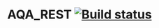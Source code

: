 # AQA_REST [![Build status](https://ci.appveyor.com/api/projects/status/f8ssoy22hccwtwgm/branch/main?svg=true)](https://ci.appveyor.com/project/LaSFront/aqa-rest-8vvht/branch/main)

